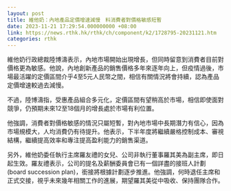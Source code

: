 ```yaml
---
layout: post
title: 維他奶：內地產品定價增速減慢　料消費者對價格敏感短暫
date: 2023-11-21 17:29:54.000000000 +08:00
link: https://news.rthk.hk/rthk/ch/component/k2/1728795-20231121.htm
categories: rthk
---
```


維他奶行政總裁陸博濤表示，內地市場開始出現增長，但同時留意到消費者目前對價格更為敏感。他說，內地創新產品的銷售價格多年來逐年向上，但疫情過後，市場最活躍的定價區間介乎4至5元人民幣之間，相信有關情況將會持續，認為產品定價增速較過去減慢。

不過，陸博濤指，受惠產品組合多元化，定價區間有望稍高於市場，相信即使面對競爭，仍預期未來12至18個月的增長處於市場有利位置。

他強調，消費者對價格敏感的情況只屬短暫，對內地市場中長期潛力有信心，因為市場規模大，人均消費仍有待提升。他表示，下半年度將繼續嚴格控制成本、審視結構，繼續提高效率和專注提高盈利能力的銷售渠道。

另外，維他奶委任執行主席羅友禮的女兒、公司非執行董事羅其美為副主席，即日起生效。羅友禮表示，公司的提名及薪酬委員會已有一個詳盡的接班人計劃(board succession plan)，銜接將根據計劃逐步推進。他強調，何時退任主席和正式交接，視乎未來幾年相關工作的進展，期望羅其美從中吸收、保持團隊合作。
